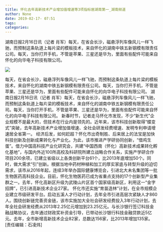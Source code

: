 ```yaml
---
title: 怀化去年高新技术产业增加值增速等3项指标居湖南第一_湖南频道
author: None
date: 2019-02-17- 07:51
tags: 
categories: 
---
```

湖南日报2月16日讯（记者 肖军）每天，在省会长沙，磁悬浮列车像风儿一样飞驰，而预制这条轨道上每片梁的模板技术，来自怀化的湖南中铁五新钢模有限责任公司。每天，当你打开手机，不管是苹果、三星还是华为，里面有些配件可能来自怀化的向华电子科技有限公司。
<!-- more -->
                
<img align="center" border="0" src="http://p2.ifengimg.com/a/2016/0810/204c433878d5cf9size1_w16_h16.png" />
                
            
每天，在省会长沙，磁悬浮列车像风儿一样飞驰，而预制这条轨道上每片梁的模板技术，来自怀化的湖南中铁五新钢模有限责任公司。每天，当你打开手机，不管是苹果、三星还是华为，里面有些配件可能来自怀化的向华电子科技有限公司。
湖南日报2月16日讯（记者 肖军）每天，在省会长沙，磁悬浮列车像风儿一样飞驰，而预制这条轨道上每片梁的模板技术，来自怀化的湖南中铁五新钢模有限责任公司。每天，当你打开手机，不管是苹果、三星还是华为，里面有些配件可能来自怀化的向华电子科技有限公司。
新春时节，记者走马怀化市发现，不少“新生代”企业规模不是最大的，但技术在行业内是领先的。近年来，该市科技创新取得“蝶变式”突破，去年高新技术产业增加值增速、全社会研发经费增速、发明专利申请增速居全省第一。
经济后发，如何赶超？怀化市出奇制胜、后来居上的法宝是加快科技创新及创新成果转化与产业化。为此，该市推进产学研协同创新，“借鸡生蛋”。借力中国高科技产业化研究会，共建“中国西南（怀化）高新技术成果转化孵化基地”，与国内外近100所高校及科研院所建立战略合作关系，实施产学研合作项目200余项，已建立省级以上各类创新平台61个，比2013年底增加50个。同时，做大需求“引”创新。根据当地中药材种植和加工的厚实家底与转型升级的迫切需求，该市从2016年起，连续3年举办国际健康博览会，引进北大未名集团等一批生物医药高科技企业。目前，怀化生物医药已成为省重点支持的17个创新型产业集群之一。去年，怀化高新区升级为武陵山片区首个国家级高新区，利用这一“金字招牌”，已引进高新技术企业27家。
怀化市还实施“育苗造林”计划，在全市规模企业建立市级研发平台。启动五溪人才行动计划，去年全市引进高层次紧缺人才860人。围绕创新链完善资金链，该市实施加大全社会研发经费投入3年行动计划，去年全社会研发经费从2013年2.25亿元增加到23.25亿元。与长沙银行签订科技金融战略协议，去年通过财政奖补资金引导，已带动长沙银行科技金融贷款近5亿元。去年，全市新增高新技术企业82家，总数达156家，比2013年增加135家。
[责任编辑：石凌炜]
            
